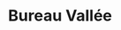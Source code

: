 ---
title: "Bureau Vallée"
url: /saint-andre-de-cubzac/bureau-vallee/
shop: fournitures de bureau
---
